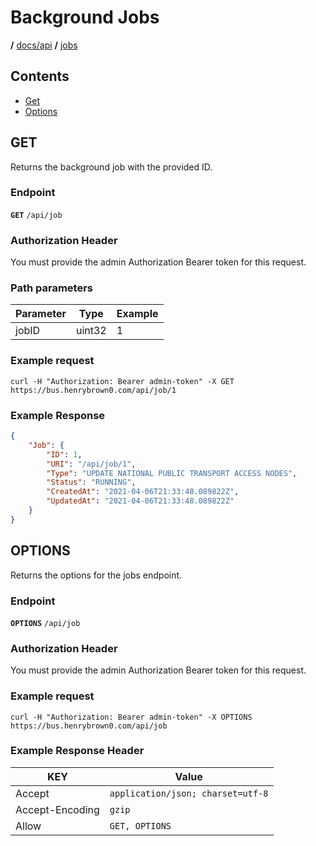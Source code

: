 # Background Jobs

**/**  [docs/api](../)  **/**  [jobs](#Background-Jobs)

## Contents

- [Get](#GET)
- [Options](#OPTIONS)

## GET

Returns the background job with the provided ID.

### Endpoint

**`GET`** `/api/job`

### Authorization Header

You must provide the admin Authorization Bearer token for this request.

### Path parameters

| Parameter   | Type   | Example |
| ----------- | ------ | ------- |
| jobID       | uint32 | 1       |

### Example request

```curl
curl -H "Authorization: Bearer admin-token" -X GET https://bus.henrybrown0.com/api/job/1
```

### Example Response

```json
{
	"Job": {
		"ID": 1,
		"URI": "/api/job/1",
		"Type": "UPDATE NATIONAL PUBLIC TRANSPORT ACCESS NODES",
		"Status": "RUNNING",
		"CreatedAt": "2021-04-06T21:33:48.089822Z",
		"UpdatedAt": "2021-04-06T21:33:48.089822Z"
	}
}
```

## OPTIONS

Returns the options for the jobs endpoint.

### Endpoint

**`OPTIONS`** `/api/job`

### Authorization Header

You must provide the admin Authorization Bearer token for this request.

### Example request

```curl
curl -H "Authorization: Bearer admin-token" -X OPTIONS https://bus.henrybrown0.com/api/job
```

### Example Response Header

| KEY             | Value                             |
| --------------- | --------------------------------- |
| Accept          | `application/json; charset=utf-8` |
| Accept-Encoding | `gzip`                            |
| Allow           | `GET, OPTIONS`                    |